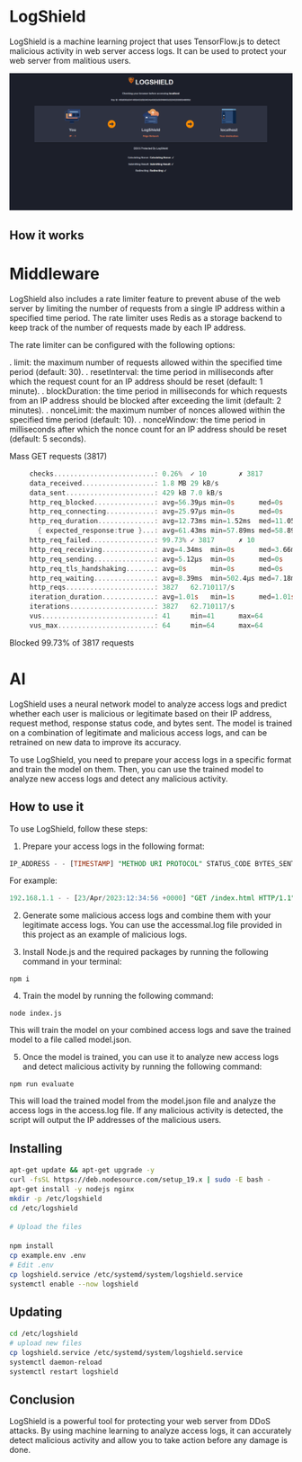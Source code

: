 # LogShield

LogShield is a machine learning project that uses TensorFlow.js to detect malicious activity in web server access logs. It can be used to protect your web server from malitious users.

<p align="center">
    <img src="./display.png">
</p>

## How it works

# Middleware

LogShield also includes a rate limiter feature to prevent abuse of the web server by limiting the number of requests from a single IP address within a specified time period. The rate limiter uses Redis as a storage backend to keep track of the number of requests made by each IP address.

The rate limiter can be configured with the following options:

. limit: the maximum number of requests allowed within the specified time period (default: 30).
. resetInterval: the time period in milliseconds after which the request count for an IP address should be reset (default: 1 minute).
. blockDuration: the time period in milliseconds for which requests from an IP address should be blocked after exceeding the limit (default: 2 minutes).
. nonceLimit: the maximum number of nonces allowed within the specified time period (default: 10).
. nonceWindow: the time period in milliseconds after which the nonce count for an IP address should be reset (default: 5 seconds).

Mass GET requests (3817)
```powershell
     checks.........................: 0.26%  ✓ 10        ✗ 3817
     data_received..................: 1.8 MB 29 kB/s
     data_sent......................: 429 kB 7.0 kB/s
     http_req_blocked...............: avg=56.39µs min=0s      med=0s      max=4.27ms  p(90)=0s      p(95)=0s
     http_req_connecting............: avg=25.97µs min=0s      med=0s      max=3.01ms  p(90)=0s      p(95)=0s
     http_req_duration..............: avg=12.73ms min=1.52ms  med=11.05ms max=66.48ms p(90)=23.5ms  p(95)=25.53ms
       { expected_response:true }...: avg=61.43ms min=57.89ms med=58.89ms max=66.48ms p(90)=66.48ms p(95)=66.48ms
     http_req_failed................: 99.73% ✓ 3817      ✗ 10
     http_req_receiving.............: avg=4.34ms  min=0s      med=3.66ms  max=19.72ms p(90)=8.08ms  p(95)=10.99ms
     http_req_sending...............: avg=5.12µs  min=0s      med=0s      max=1ms     p(90)=0s      p(95)=0s
     http_req_tls_handshaking.......: avg=0s      min=0s      med=0s      max=0s      p(90)=0s      p(95)=0s
     http_req_waiting...............: avg=8.39ms  min=502.4µs med=7.18ms  max=65.05ms p(90)=14.49ms p(95)=19.3ms
     http_reqs......................: 3827   62.710117/s
     iteration_duration.............: avg=1.01s   min=1s      med=1.01s   max=1.06s   p(90)=1.02s   p(95)=1.02s
     iterations.....................: 3827   62.710117/s
     vus............................: 41     min=41      max=64
     vus_max........................: 64     min=64      max=64
```
Blocked 99.73% of 3817 requests

# AI

LogShield uses a neural network model to analyze access logs and predict whether each user is malicious or legitimate based on their IP address, request method, response status code, and bytes sent. The model is trained on a combination of legitimate and malicious access logs, and can be retrained on new data to improve its accuracy.

To use LogShield, you need to prepare your access logs in a specific format and train the model on them. Then, you can use the trained model to analyze new access logs and detect any malicious activity.

## How to use it

To use LogShield, follow these steps:

1. Prepare your access logs in the following format:

```sql
IP_ADDRESS - - [TIMESTAMP] "METHOD URI PROTOCOL" STATUS_CODE BYTES_SENT "REFERER" "USER_AGENT"
```

For example:

```sql
192.168.1.1 - - [23/Apr/2023:12:34:56 +0000] "GET /index.html HTTP/1.1" 200 1024 "-" "Mozilla/5.0 (Windows NT 10.0; Win64; x64) AppleWebKit/537.36 (KHTML, like Gecko) Chrome/89.0.4389.82 Safari/537.36"
```

2. Generate some malicious access logs and combine them with your legitimate access logs. You can use the accessmal.log file provided in this project as an example of malicious logs.

3. Install Node.js and the required packages by running the following command in your terminal:

```
npm i
```

4. Train the model by running the following command:

```
node index.js
```

This will train the model on your combined access logs and save the trained model to a file called model.json.

5. Once the model is trained, you can use it to analyze new access logs and detect malicious activity by running the following command:

```
npm run evaluate
```

This will load the trained model from the model.json file and analyze the access logs in the access.log file. If any malicious activity is detected, the script will output the IP addresses of the malicious users.

## Installing

```sh
apt-get update && apt-get upgrade -y
curl -fsSL https://deb.nodesource.com/setup_19.x | sudo -E bash -
apt-get install -y nodejs nginx
mkdir -p /etc/logshield
cd /etc/logshield

# Upload the files

npm install
cp example.env .env
# Edit .env
cp logshield.service /etc/systemd/system/logshield.service
systemctl enable --now logshield
```

## Updating

```sh
cd /etc/logshield
# upload new files
cp logshield.service /etc/systemd/system/logshield.service
systemctl daemon-reload
systemctl restart logshield
```

## Conclusion

LogShield is a powerful tool for protecting your web server from DDoS attacks. By using machine learning to analyze access logs, it can accurately detect malicious activity and allow you to take action before any damage is done.
